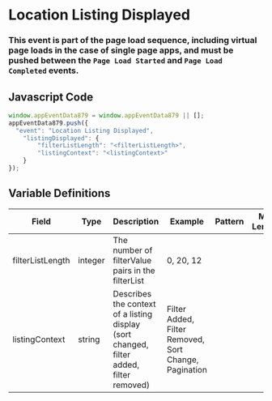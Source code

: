 # Location Listing Displayed

### This event is part of the page load sequence, including virtual page loads in the case of single page apps, and must be pushed between the `Page Load Started` and `Page Load Completed` events.

## Javascript Code
```js
window.appEventData879 = window.appEventData879 || [];
appEventData879.push({
  "event": "Location Listing Displayed",
    "listingDisplayed": {
        "filterListLength": "<filterListLength>",
        "listingContext": "<listingContext>"
    }
});
```

## Variable Definitions

|Field|Type|Description|Example|Pattern|Min Length|Max Length|Minimum|Maximum|Multiple Of|
| --- | --- | --- | --- | --- | --- | --- | --- | --- | --- |
|filterListLength|integer|The number of filterValue pairs in the filterList|0, 20, 12||||0|||
|listingContext|string|Describes the context of a listing display \(sort changed, filter added, filter removed\)|Filter Added, Filter Removed, Sort Change, Pagination|||||||

